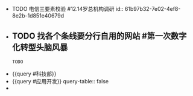 - TODO 电信三要素校验 #12.14罗总机构调研
  id:: 61b97b32-7e02-4ef8-8e2b-1d851e40679d
- TODO 找各个条线要分行自用的网站 #第一次数字化转型头脑风暴
	-
	  TODO
- {{query #科技部}}
- {{query #应用开发}}
  query-table:: false
-